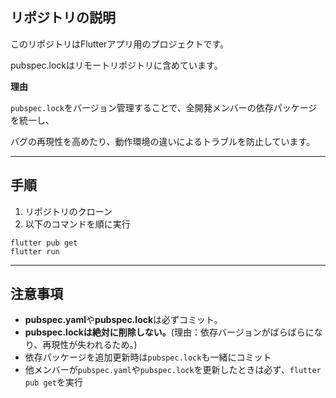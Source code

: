 ## リポジトリの説明
このリポジトリはFlutterアプリ用のプロジェクトです。

pubspec.lockはリモートリポジトリに含めています。

**理由**

`pubspec.lock`をバージョン管理することで、全開発メンバーの依存パッケージを統一し、

バグの再現性を高めたり、動作環境の違いによるトラブルを防止しています。

---


## 手順
1. リポジトリのクローン
2. 以下のコマンドを順に実行
```
flutter pub get
flutter run
```

--- 

## 注意事項
- **pubspec.yaml**や**pubspec.lock**は必ずコミット。
- **pubspec.lockは絶対に削除しない。**(理由：依存バージョンがばらばらになり、再現性が失われるため。)
- 依存パッケージを追加更新時は`pubspec.lock`も一緒にコミット
- 他メンバーが`pubspec.yaml`や`pubspec.lock`を更新したときは必ず、`flutter pub get`を実行
